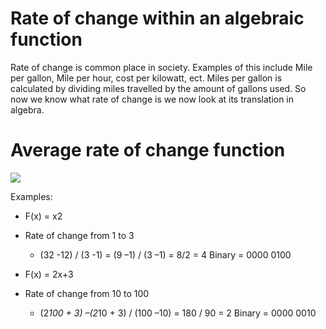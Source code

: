 # Rate of change within an algebraic function

Rate of change is common place in society. Examples of this include Mile per gallon, Mile per hour, cost per kilowatt, ect. Miles per gallon is calculated by dividing miles travelled by the amount of gallons used. So now we know what rate of change is we now look at its translation in algebra. 

# Average rate of change function
![](https://i.imgur.com/3iYZiVO.png)


Examples:
- F(x) = x2 
 - Rate of change from 1 to 3 
    - (32  -12) / (3 -1) = (9 –1) / (3 –1) = 8/2 = 4              Binary = 0000 0100 

- F(x) = 2x+3 
 - Rate of change from 10 to 100 
    - (2*100 + 3) –(2*10 + 3) / (100 –10) = 180 / 90 = 2          Binary = 0000 0010 


